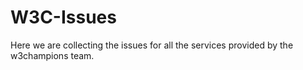 # W3C-Issues
Here we are collecting the issues for all the services provided by the w3champions team.
